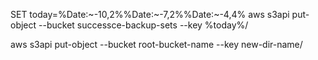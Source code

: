 SET today=%Date:~-10,2%%Date:~-7,2%%Date:~-4,4%
aws s3api put-object --bucket successce-backup-sets --key %today%/

aws s3api put-object --bucket root-bucket-name --key new-dir-name/
